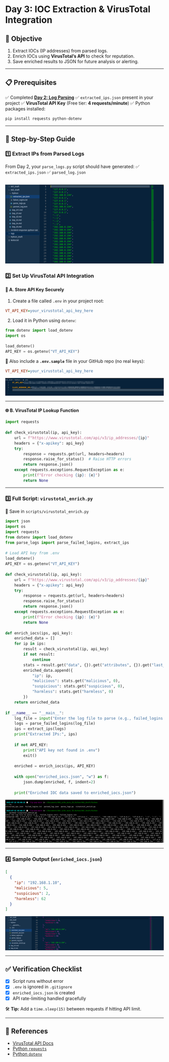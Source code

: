 # Day 3: IOC Extraction & VirusTotal Integration

## **🎯 Objective**

1. Extract IOCs (IP addresses) from parsed logs.
2. Enrich IOCs using **VirusTotal’s API** to check for reputation.
3. Save enriched results to JSON for future analysis or alerting.

---

## 📋 Prerequisites

✅ Completed [**Day 2: Log Parsing**](./day2_log-parsing.md)
✅ `extracted_ips.json` present in your project
✅ **VirusTotal API Key** (Free tier: **4 requests/minute**)
✅ Python packages installed:

```bash
pip install requests python-dotenv
```

---

## 📝 Step-by-Step Guide


### 1️⃣ Extract IPs from Parsed Logs

From Day 2, your `parse_logs.py` script should have generated:
✅ `extracted_ips.json`
✅ `parsed_log.json`


![day03_extracted_ips](../assets/screenshots/day_03/day03_extracted_ips.png)
---

### 2️⃣ Set Up VirusTotal API Integration

#### 🔐 A. Store API Key Securely

1. Create a file called `.env` in your project root:

```ini
VT_API_KEY=your_virustotal_api_key_here
```

2. Load it in Python using `dotenv`:

```python
from dotenv import load_dotenv
import os

load_dotenv()
API_KEY = os.getenv("VT_API_KEY")
```

📁 Also include a **`.env.sample`** file in your GitHub repo (no real keys):

```ini
VT_API_KEY=your_virustotal_api_key_here
```

![day03_extracted_ips](../assets/screenshots/day_03/day03_env_api_key_setup.png)


---

#### 🌐 B. VirusTotal IP Lookup Function

```python
import requests

def check_virustotal(ip, api_key):
    url = f"https://www.virustotal.com/api/v3/ip_addresses/{ip}"
    headers = {"x-apikey": api_key}
    try:
        response = requests.get(url, headers=headers)
        response.raise_for_status()  # Raise HTTP errors
        return response.json()
    except requests.exceptions.RequestException as e:
        print(f"Error checking {ip}: {e}")
        return None
```

---

### 3️⃣ Full Script: `virustotal_enrich.py`

📁 Save in `scripts/virustotal_enrich.py`

```python
import json
import os
import requests
from dotenv import load_dotenv
from parse_logs import parse_failed_logins, extract_ips

# Load API key from .env
load_dotenv()
API_KEY = os.getenv("VT_API_KEY")

def check_virustotal(ip, api_key):
    url = f"https://www.virustotal.com/api/v3/ip_addresses/{ip}"
    headers = {"x-apikey": api_key}
    try:
        response = requests.get(url, headers=headers)
        response.raise_for_status()
        return response.json()
    except requests.exceptions.RequestException as e:
        print(f"Error checking {ip}: {e}")
        return None

def enrich_iocs(ips, api_key):
    enriched_data = []
    for ip in ips:
        result = check_virustotal(ip, api_key)
        if not result:
            continue
        stats = result.get("data", {}).get("attributes", {}).get("last_analysis_stats", {})
        enriched_data.append({
            "ip": ip,
            "malicious": stats.get("malicious", 0),
            "suspicious": stats.get("suspicious", 0),
            "harmless": stats.get("harmless", 0)
        })
    return enriched_data

if __name__ == "__main__":
    log_file = input("Enter the log file to parse (e.g., failed_logins.txt): ").strip()
    logs = parse_failed_logins(log_file)
    ips = extract_ips(logs)
    print("Extracted IPs:", ips)

    if not API_KEY:
        print("API key not found in .env")
        exit()

    enriched = enrich_iocs(ips, API_KEY)

    with open("enriched_iocs.json", "w") as f:
        json.dump(enriched, f, indent=2)

    print("Enriched IOC data saved to enriched_iocs.json")
```

![day03_extracted_ips](../assets/screenshots/day_03/day03_script_running_enrichment.png)

---

### 4️⃣ Sample Output (`enriched_iocs.json`)

```json
[
  {
    "ip": "192.168.1.10",
    "malicious": 5,
    "suspicious": 2,
    "harmless": 62
  }
]
```

![day03_enriched_iocs_file](../assets/screenshots/day_03/day03_enriched_iocs_file.png)

---

## ✅ Verification Checklist

* [x] Script runs without error
* [x] `.env` is ignored in `.gitignore`
* [x] `enriched_iocs.json` is created
* [x] API rate-limiting handled gracefully

🛠️ **Tip:** Add a `time.sleep(15)` between requests if hitting API limit.

---

## 🔗 References

* [VirusTotal API Docs](https://developers.virustotal.com/reference)
* [Python `requests`](https://requests.readthedocs.io/en/latest/)
* [Python `dotenv`](https://pypi.org/project/python-dotenv/)

